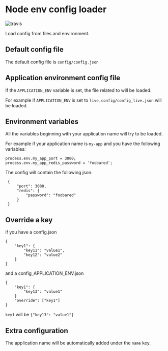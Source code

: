 # Node env config loader

![travis](https://api.travis-ci.org/ajouve/node-env-config-loader.svg?branch=master "Travis")

Load config from files and environment.

## Default config file

The default config file is `config/config.json`

## Application environment config file

If the `APPLICATION_ENV` variable is set, the file related to will be loaded.

For example if `APPLICATION_ENV` is set to `live`, `config/config_live.json` will be loaded.

## Environment variables

All the variables beginning with your application name will try to be loaded.

For example if your application name is `my-app` and you have the following variables:

    process.env.my_app_port = 3000;
    process.env.my_app_redis_password = 'foobared';

 The config will contain the following json:

     {
         "port": 3000,
         "redis": {
             "password": "foobared"
         }
     }

## Override a key

if you have a config.json

    {
        "key1": {
            "key11": "value1",
            "key12": "value2"
        }
    }
    
and a config_APPLICATION_ENV.json

    {
        "key1": {
            "key13": "value1"
        }
        "override": ["key1"]
    }
    
`key1` will be `{"key13": "value1"}`

## Extra configuration

The application name will be automatically added under the `name` key.
